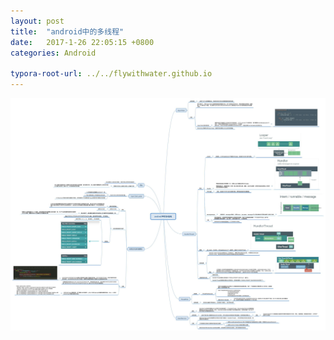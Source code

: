 ```yaml
---
layout: post
title:  "android中的多线程"
date:   2017-1-26 22:05:15 +0800
categories: Android

typora-root-url: ../../flywithwater.github.io
---
```


<img src="/assets/Android/android中的多线程.jpg" alt="img" style="zoom:150%;" />

